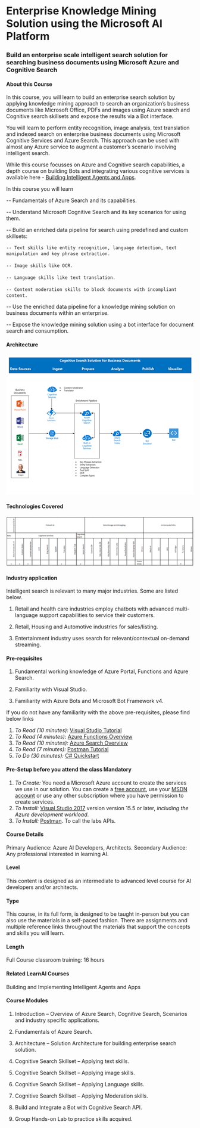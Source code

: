 # Enterprise Knowledge Mining Solution using the Microsoft AI Platform
### Build an enterprise scale intelligent search solution for searching business documents using Microsoft Azure and Cognitive Search

#### About this Course
In this course, you will learn to build an enterprise search solution by applying knowledge mining approach to search an organization’s business documents like Microsoft Office, PDFs and images using Azure search and Cognitive search skillsets and expose the results via a Bot interface.

You will learn to perform entity recognition, image analysis, text translation and indexed search on enterprise business documents using Microsoft Cognitive Services and Azure Search. This approach can be used with almost any Azure service to augment a customer’s scenario involving intelligent search. 

While this course focusses on Azure and Cognitive search capabilities, a depth course on building Bots and integrating various cognitive services is available here - [Building Intelligent Agents and Apps](https://azure.github.io/LearnAI-Bootcamp/emergingaidev_bootcamp).

In this course you will learn

-- Fundamentals of Azure Search and its capabilities.

-- Understand Microsoft Cognitive Search and its key scenarios for using them.

-- Build an enriched data pipeline for search using predefined and custom skillsets:

    -- Text skills like entity recognition, language detection, text manipulation and key phrase extraction.
    
    -- Image skills like OCR.
    
    -- Language skills like text translation.
    
    -- Content moderation skills to block documents with incompliant content.
    
-- Use the enriched data pipeline for a knowledge mining solution on business documents within an enterprise.

-- Expose the knowledge mining solution using a bot interface for document search and consumption.


#### Architecture
![Architecture](KMArchitecture.png)

#### Technologies Covered
![Technology](KMTechnologyMap.png)

#### Industry application

Intelligent search is relevant to many major industries. Some are listed below.

1.	Retail and health care industries employ chatbots with advanced multi-language support capabilities to service their customers.

2.	Retail, Housing and Automotive industries for sales/listing.

3.	Entertainment industry uses search for relevant/contextual on-demand streaming.

#### Pre-requisites

1.	Fundamental working knowledge of Azure Portal, Functions and Azure Search.

2.	Familiarity with Visual Studio.

3.	Familiarity with Azure Bots and Microsoft Bot Framework v4.

If you do not have any familiarity with the above pre-requisites, please find below links
1. *To Read (10 minutes):* [Visual Studio Tutorial](https://docs.microsoft.com/en-us/visualstudio/ide/visual-studio-ide)
1. *To Read (4 minutes):* [Azure Functions Overview](https://docs.microsoft.com/en-us/azure/azure-functions/functions-overview)  
1. *To Read (10 minutes):* [Azure Search Overview](https://docs.microsoft.com/en-us/azure/search/search-what-is-azure-search) 
1. *To Read (7 minutes):* [Postman Tutorial](https://docs.microsoft.com/en-us/azure/search/search-fiddler) 
1. *To Do (30 minutes):* [C# Quickstart](https://docs.microsoft.com/en-us/dotnet/csharp/quick-starts/) 

#### Pre-Setup before you attend the class Mandatory
1. *To Create:* You need a Microsoft Azure account to create the services we use in our solution. You can create a [free account](https://azure.microsoft.com/en-us/free/), use your [MSDN account](https://azure.microsoft.com/en-us/pricing/member-offers/credit-for-visual-studio-subscribers/) or use any other subscription where you have permission to create services.
1. *To Install:* [Visual Studio 2017](https://www.visualstudio.com/vs/) version version 15.5 or later, *including the Azure development workload*.
1. *To Install:* [Postman](https://www.getpostman.com/). To call the labs APIs.

#### Course Details

Primary Audience: Azure AI Developers, Architects.
Secondary Audience:  Any professional interested in learning AI.

#### Level

This content is designed as an intermediate to advanced level course for AI developers and/or architects.

#### Type
This course, in its full form, is designed to be taught in-person but you can also use the materials in a self-paced fashion. There are assignments and multiple reference links throughout the materials that support the concepts and skills you will learn.

#### Length

Full Course classroom training:  16 hours

#### Related LearnAI Courses

Building and Implementing Intelligent Agents and Apps

#### Course Modules

1.	Introduction – Overview of Azure Search, Cognitive Search, Scenarios and industry specific applications.

2.	Fundamentals of Azure Search.

3.	Architecture – Solution Architecture for building enterprise search solution.

4.	Cognitive Search Skillset – Applying text skills.

5.	Cognitive Search Skillset – Applying image skills.

6.	Cognitive Search Skillset – Applying Language skills.

7.	Cognitive Search Skillset – Applying Moderation skills.

8.	Build and Integrate a Bot with Cognitive Search API.

9.	Group Hands-on Lab to practice skills acquired.

